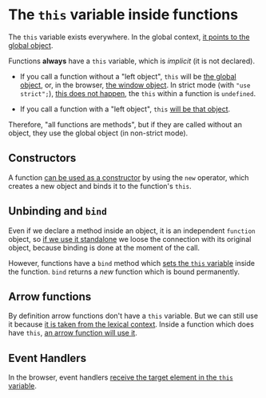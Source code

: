 
The ``this`` variable inside functions
======================================

The ``this`` variable exists everywhere. In the global context, 
[it points to the global object](https://github.com/full-stack-bcn/samples/blob/master/javascript/this/this-global-object.js).

Functions **always** have a ``this`` variable, which is *implicit* (it is not declared).

* If you call a function without a "left object", ``this`` will be 
  [the global object](https://github.com/full-stack-bcn/samples/blob/master/javascript/this/this-no-left-object.js), 
  or, in the browser, 
  [the window object](https://github.com/full-stack-bcn/samples/blob/master/javascript/this/this-no-left-object-browser.html). In strict mode (with ``"use strict";``), 
  [this does not happen](https://github.com/full-stack-bcn/samples/blob/master/javascript/this/this-global-object-use-strict.html),
  the ``this`` within a function is ``undefined``.

* If you call a function with a "left object", ``this`` 
  [will be that object](https://github.com/full-stack-bcn/samples/blob/master/javascript/this/this-left-object.js).

Therefore, "all functions are methods", but if they are called without an object, they use the global object (in non-strict mode).


Constructors
------------

A function 
[can be used as a constructor](https://github.com/full-stack-bcn/samples/blob/master/javascript/this/function-constructor.js)
by using the ``new`` operator, which creates a new object and binds it to the function's ``this``.


Unbinding and ``bind``
----------------------

Even if we declare a method inside an object, it is an independent ``function`` object, so
[if we use it standalone](https://github.com/full-stack-bcn/samples/blob/master/javascript/this/method-unbind.js) 
we loose the connection with its original object, because binding is done at the moment of the call.

However, functions have a ``bind`` method which 
[sets the ``this`` variable](https://github.com/full-stack-bcn/samples/blob/master/javascript/this/function-bind.js) 
inside the function. ``bind`` returns a *new* function which is bound permanently.


Arrow functions
---------------

By definition arrow functions don't have a ``this`` variable. But we can still use it because
[it is taken from the lexical context](https://github.com/full-stack-bcn/samples/blob/master/javascript/this/arrow-this-from-lexical-scope.js). 
Inside a function which does have ``this``, 
[an arrow function will use it](https://github.com/full-stack-bcn/samples/blob/master/javascript/this/arrow-this-from-method.js).


Event Handlers
--------------

In the browser, event handlers 
[receive the target element in the ``this`` variable](https://github.com/full-stack-bcn/samples/blob/master/javascript/this/event-handler-this.html).
